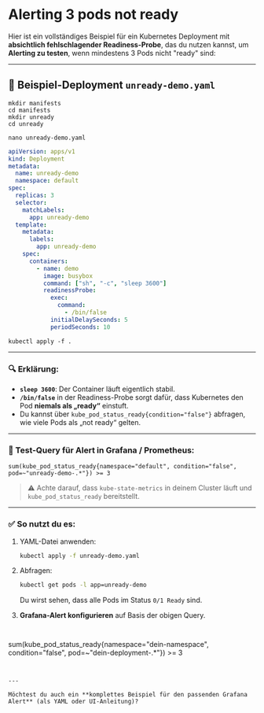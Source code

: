 # Alerting 3 pods not ready 

Hier ist ein vollständiges Beispiel für ein Kubernetes Deployment mit **absichtlich fehlschlagender Readiness-Probe**, das du nutzen kannst, um **Alerting zu testen**, wenn mindestens 3 Pods nicht "ready" sind:

---

## 📄 Beispiel-Deployment `unready-demo.yaml`

```
mkdir manifests
cd manifests
mkdir unready
cd unready
```

```
nano unready-demo.yaml
```

```yaml
apiVersion: apps/v1
kind: Deployment
metadata:
  name: unready-demo
  namespace: default
spec:
  replicas: 3
  selector:
    matchLabels:
      app: unready-demo
  template:
    metadata:
      labels:
        app: unready-demo
    spec:
      containers:
        - name: demo
          image: busybox
          command: ["sh", "-c", "sleep 3600"]
          readinessProbe:
            exec:
              command:
                - /bin/false
            initialDelaySeconds: 5
            periodSeconds: 10
```

```
kubectl apply -f .
```

---

### 🔍 Erklärung:

* **`sleep 3600`**: Der Container läuft eigentlich stabil.
* **`/bin/false`** in der Readiness-Probe sorgt dafür, dass Kubernetes den Pod **niemals als „ready“** einstuft.
* Du kannst über `kube_pod_status_ready{condition="false"}` abfragen, wie viele Pods als „not ready“ gelten.

---

### 🧪 Test-Query für Alert in Grafana / Prometheus:

```promql
sum(kube_pod_status_ready{namespace="default", condition="false", pod=~"unready-demo-.*"}) >= 3
```

> ⚠️ Achte darauf, dass `kube-state-metrics` in deinem Cluster läuft und `kube_pod_status_ready` bereitstellt.

---

### ✅ So nutzt du es:

1. YAML-Datei anwenden:

   ```bash
   kubectl apply -f unready-demo.yaml
   ```

2. Abfragen:

   ```bash
   kubectl get pods -l app=unready-demo
   ```

   Du wirst sehen, dass alle Pods im Status `0/1 Ready` sind.

3. **Grafana-Alert konfigurieren** auf Basis der obigen Query.

```


```
sum(kube_pod_status_ready{namespace="dein-namespace", condition="false", pod=~"dein-deployment-.*"}) >= 3
```


---

Möchtest du auch ein **komplettes Beispiel für den passenden Grafana Alert** (als YAML oder UI-Anleitung)?
